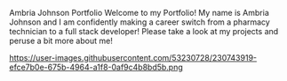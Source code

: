 Ambria Johnson Portfolio
Welcome to my Portfolio! My name is Ambria Johnson and I am confidently making a career switch from a pharmacy technician to a full stack developer! Please take a look at my projects and peruse a bit more about me!

https://user-images.githubusercontent.com/53230728/230743919-efce7b0e-675b-4964-a1f8-0af9c4b8bd5b.png
